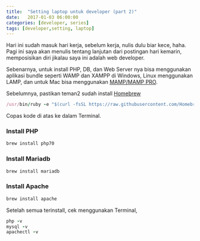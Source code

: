 ```yaml
---
title:  "Setting laptop untuk developer (part 2)"
date:   2017-01-03 06:00:00
categories: [developer, series]
tags: [developer,setting, laptop]
---
```


Hari ini sudah masuk hari kerja, sebelum kerja, nulis dulu biar kece, haha.
Pagi ini saya akan menulis tentang lanjutan dari postingan hari kemarin, memposisikan diri jikalau saya ini adalah web developer.

Sebenarnya, untuk install PHP, DB, dan Web Server nya bisa menggunakan aplikasi bundle seperti WAMP dan XAMPP di Windows, Linux menggunakan LAMP, dan untuk Mac bisa menggunakan [MAMP/MAMP PRO](https://www.mamp.info/en/).

Sebelumnya, pastikan teman2 sudah install [Homebrew](http://brew.sh/)

``` ruby
/usr/bin/ruby -e "$(curl -fsSL https://raw.githubusercontent.com/Homebrew/install/master/install)"
```

Copas kode di atas ke dalam Terminal. 

### Install PHP
``` ruby
brew install php70
```

### Install Mariadb
``` ruby
brew install mariadb
```

### Install Apache
``` ruby
brew install apache
```

Setelah semua terinstall, cek menggunakan Terminal,

``` ruby
php -v
mysql -v
apachectl -v
```

